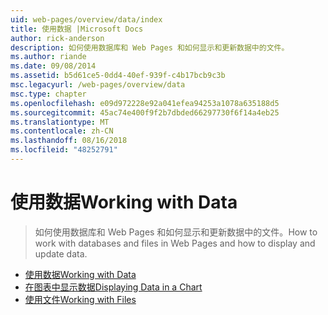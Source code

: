 ```yaml
---
uid: web-pages/overview/data/index
title: 使用数据 |Microsoft Docs
author: rick-anderson
description: 如何使用数据库和 Web Pages 和如何显示和更新数据中的文件。
ms.author: riande
ms.date: 09/08/2014
ms.assetid: b5d61ce5-0dd4-40ef-939f-c4b17bcb9c3b
msc.legacyurl: /web-pages/overview/data
msc.type: chapter
ms.openlocfilehash: e09d972228e92a041efea94253a1078a635188d5
ms.sourcegitcommit: 45ac74e400f9f2b7dbded66297730f6f14a4eb25
ms.translationtype: MT
ms.contentlocale: zh-CN
ms.lasthandoff: 08/16/2018
ms.locfileid: "48252791"
---
```

<a name="working-with-data"></a><span data-ttu-id="ab1eb-103">使用数据</span><span class="sxs-lookup"><span data-stu-id="ab1eb-103">Working with Data</span></span>
====================
> <span data-ttu-id="ab1eb-104">如何使用数据库和 Web Pages 和如何显示和更新数据中的文件。</span><span class="sxs-lookup"><span data-stu-id="ab1eb-104">How to work with databases and files in Web Pages and how to display and update data.</span></span>


- [<span data-ttu-id="ab1eb-105">使用数据</span><span class="sxs-lookup"><span data-stu-id="ab1eb-105">Working with Data</span></span>](5-working-with-data.md)
- [<span data-ttu-id="ab1eb-106">在图表中显示数据</span><span class="sxs-lookup"><span data-stu-id="ab1eb-106">Displaying Data in a Chart</span></span>](7-displaying-data-in-a-chart.md)
- [<span data-ttu-id="ab1eb-107">使用文件</span><span class="sxs-lookup"><span data-stu-id="ab1eb-107">Working with Files</span></span>](working-with-files.md)
